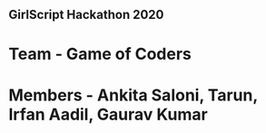 ## GirlScript Hackathon 2020

# Team - Game of Coders
# Members - Ankita Saloni, Tarun, Irfan Aadil, Gaurav Kumar
